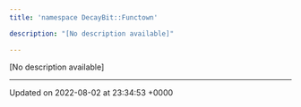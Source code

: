 ```yaml
---
title: 'namespace DecayBit::Functown'

description: "[No description available]"

---
```







[No description available]






-------------------------------

Updated on 2022-08-02 at 23:34:53 +0000